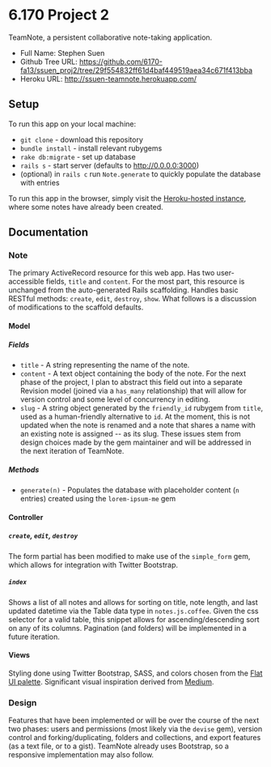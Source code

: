 # 6.170 Project 2

TeamNote, a persistent collaborative note-taking application.

+ Full Name: Stephen Suen
+ Github Tree URL: https://github.com/6170-fa13/ssuen_proj2/tree/29f554832ff61d4baf449519aea34c671f413bba
+ Heroku URL: http://ssuen-teamnote.herokuapp.com/

## Setup

To run this app on your local machine:
+ `git clone` - download this repository
+ `bundle install` - install relevant rubygems
+ `rake db:migrate` - set up database
+ `rails s` - start server (defaults to http://0.0.0.0:3000)
+ (optional) in `rails c` run `Note.generate` to quickly populate the database with entries

To run this app in the browser, simply visit the [Heroku-hosted instance](http://ssuen-teamnote.herokuapp.com), where some notes have already been created.

## Documentation

### Note

The primary ActiveRecord resource for this web app. Has two user-accessible fields, `title` and `content`. For the most part, this resource is unchanged from the auto-generated Rails scaffolding. Handles basic RESTful methods: `create`, `edit`, `destroy`, `show`. What follows is a discussion of modifications to the scaffold defaults.

#### Model

##### Fields

+ `title` - A string representing the name of the note.
+ `content` - A text object containing the body of the note. For the next phase of the project, I plan to abstract this field out into a separate Revision model (joined via a `has_many` relationship) that will allow for version control and some level of concurrency in editing.
+ `slug` - A string object generated by the `friendly_id` rubygem from `title`, used as a human-friendly alternative to `id`. At the moment, this is not updated when the note is renamed and a note that shares a name with an existing note is assigned <slug>--<UUID> as its slug. These issues stem from design choices made by the gem maintainer and will be addressed in the next iteration of TeamNote.

##### Methods
+ `generate(n)` - Populates the database with placeholder content (`n` entries) created using the `lorem-ipsum-me` gem

#### Controller

##### `create`, `edit`, `destroy`

The form partial has been modified to make use of the `simple_form` gem, which allows for integration with Twitter Bootstrap.

##### `index`

Shows a list of all notes and allows for sorting on title, note length, and last updated datetime via the Table data type in `notes.js.coffee`. Given the css selector for a valid table, this snippet allows for ascending/descending sort on any of its columns. Pagination (and folders) will be implemented in a future iteration.

#### Views

Styling done using Twitter Bootstrap, SASS, and colors chosen from the [Flat UI palette](http://flatuicolors.com/). Significant visual inspiration derived from [Medium](http://medium.com).

### Design

Features that have been implemented or will be over the course of the next two phases: users and permissions (most likely via the `devise` gem), version control and forking/duplicating, folders and collections, and export features (as a text file, or to a gist). TeamNote already uses Bootstrap, so a responsive implementation may also follow.
